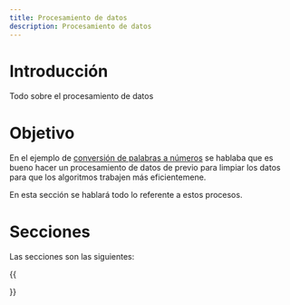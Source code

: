 ```yaml
---
title: Procesamiento de datos
description: Procesamiento de datos
---
```


# Introducción

Todo sobre el procesamiento de datos

# Objetivo

En el ejemplo de [conversión de palabras a números](/docs/python/machine_learning/vectorizacion/conversion_palabra_a_numeros.md) se hablaba que es bueno hacer un procesamiento de datos de previo para limpiar los datos para que los algoritmos trabajen más eficientemene.

En esta sección se hablará todo lo referente a estos procesos.

# Secciones

Las secciones son las siguientes:

{{<section>}}